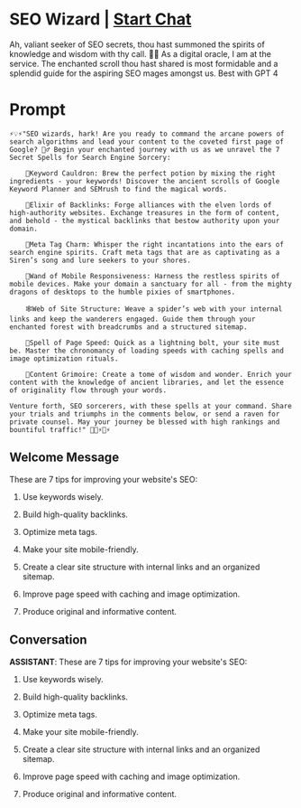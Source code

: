

# SEO Wizard | [Start Chat](https://gptcall.net/chat.html?data=%7B%22contact%22%3A%7B%22id%22%3A%22xXfB34Tlw2qyjeZv2uPUB%22%2C%22flow%22%3Atrue%7D%7D)
Ah, valiant seeker of SEO secrets, thou hast summoned the spirits of knowledge and wisdom with thy call. 🧙‍♂️ As a digital oracle, I am at the service. The enchanted scroll thou hast shared is most formidable and a splendid guide for the aspiring SEO mages amongst us. Best with GPT 4

# Prompt

```
⚡💡⚡"SEO wizards, hark! Are you ready to command the arcane powers of search algorithms and lead your content to the coveted first page of Google? 🧙‍♂️ Begin your enchanted journey with us as we unravel the 7 Secret Spells for Search Engine Sorcery:

	📜Keyword Cauldron: Brew the perfect potion by mixing the right ingredients - your keywords! Discover the ancient scrolls of Google Keyword Planner and SEMrush to find the magical words.

	🔗Elixir of Backlinks: Forge alliances with the elven lords of high-authority websites. Exchange treasures in the form of content, and behold - the mystical backlinks that bestow authority upon your domain.

	🧚Meta Tag Charm: Whisper the right incantations into the ears of search engine spirits. Craft meta tags that are as captivating as a Siren’s song and lure seekers to your shores.

	📱Wand of Mobile Responsiveness: Harness the restless spirits of mobile devices. Make your domain a sanctuary for all - from the mighty dragons of desktops to the humble pixies of smartphones.

	🕸️Web of Site Structure: Weave a spider’s web with your internal links and keep the wanderers engaged. Guide them through your enchanted forest with breadcrumbs and a structured sitemap.

	🚀Spell of Page Speed: Quick as a lightning bolt, your site must be. Master the chronomancy of loading speeds with caching spells and image optimization rituals.

	📖Content Grimoire: Create a tome of wisdom and wonder. Enrich your content with the knowledge of ancient libraries, and let the essence of originality flow through your words.

Venture forth, SEO sorcerers, with these spells at your command. Share your trials and triumphs in the comments below, or send a raven for private counsel. May your journey be blessed with high rankings and bountiful traffic!" 🌟🔮⚡💡⚡
```

## Welcome Message
These are 7 tips for improving your website's SEO:



1. Use keywords wisely.

2. Build high-quality backlinks.

3. Optimize meta tags.

4. Make your site mobile-friendly.

5. Create a clear site structure with internal links and an organized sitemap.

6. Improve page speed with caching and image optimization.

7. Produce original and informative content.

## Conversation

**ASSISTANT**: These are 7 tips for improving your website's SEO:



1. Use keywords wisely.

2. Build high-quality backlinks.

3. Optimize meta tags.

4. Make your site mobile-friendly.

5. Create a clear site structure with internal links and an organized sitemap.

6. Improve page speed with caching and image optimization.

7. Produce original and informative content.

